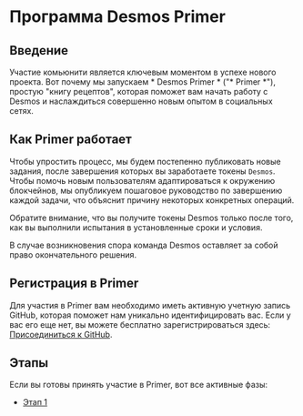 # Программа Desmos Primer

## Введение
Участие комьюнити является ключевым моментом в успехе нового проекта. Вот почему мы запускаем * Desmos Primer * ("* Primer *"), простую "книгу рецептов", которая поможет вам начать работу с Desmos и наслаждиться совершенно новым опытом в социальных сетях.

## Как Primer работает
Чтобы упростить процесс, мы будем постепенно публиковать новые задания, после завершения которых вы заработаете токены `Desmos`. Чтобы помочь новым пользователям адаптироваться к окружению блокчейнов, мы опубликуем пошаговое руководство по завершению каждой задачи, что объяснит причину некоторых конкретных операций.

Обратите внимание, что вы получите токены Desmos только после того, как вы выполнили испытания в установленные сроки и условия.

В случае возникновения спора команда Desmos оставляет за собой право окончательного решения.

## Регистрация в Primer
Для участия в Primer вам необходимо иметь активную учетную запись GitHub, которая поможет нам уникально идентифицировать вас. Если у вас его еще нет, вы можете бесплатно зарегистрироваться здесь: [Присоединиться к GitHub](https://github.com/join).


## Этапы
Если вы готовы принять участие в Primer, вот все активные фазы:

- [Этап 1](phases/phase-1/README_RU.md)